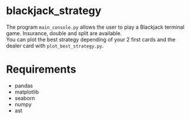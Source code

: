 # blackjack_strategy

The program `main_console.py` allows the user to play a Blackjack terminal game. Insurance, double and split are available.
<br>You can plot the best strategy depending of your 2 first cards and the dealer card with `plot_best_strategy.py`.

# Requirements

- pandas
- matplotlib
- seaborn
- numpy
- ast
